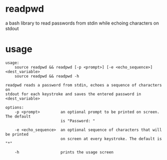 # readpwd
a bash library to read passwords from stdin while echoing characters on stdout

# usage
~~~~
usage:
    source readpwd && readpwd [-p <prompt>] [-e <echo_sequence>] <dest_variable>
    source readpwd && readpwd -h
 
readpwd reads a password from stdin, echoes a sequence of characters on
stdout for each keystroke and saves the entered password in <dest_variable>
 
options:
    -p <prompt>         an optional prompt to be printed on screen. The default
                        is "Password: "

    -e <echo_sequence>  an optional sequence of characters that will be printed
                        on screen at every keystroke. The default is "*"

    -h                  prints the usage screen
~~~~

